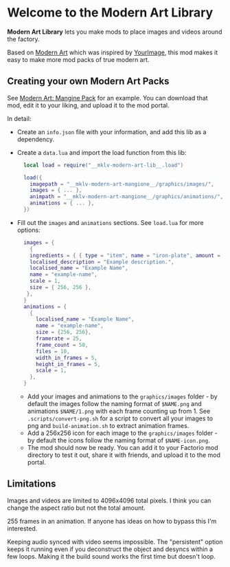 # Welcome to the Modern Art Library

**Modern Art Library** lets you make mods to place images and videos around the factory.

Based on [Modern Art](https://mods.factorio.com/mod/ModernArt) which was inspired by [YourImage](https://mods.factorio.com/mod/YourImage), this mod makes it easy to make more mod packs of true modern art.

## Creating your own Modern Art Packs

See [Modern Art: Mangine Pack](https://mods.factorio.com/mod/ModernArt) for an example. You can download that mod, edit it to your liking, and upload it to the mod portal.

In detail:

- Create an `info.json` file with your information, and add this lib as a dependency.
- Create a `data.lua` and import the load function from this lib:

  ```lua
    local load = require("__mklv-modern-art-lib__.load")

    load({
      imagepath = "__mklv-modern-art-mangione__/graphics/images/",
      images = { ... },
      animpath = "__mklv-modern-art-mangione__/graphics/animations/",
      animations = { ... },
    })
  ```

- Fill out the `images` and `animations` sections. See `load.lua` for more options:

  ```lua
    images = {
      {
      ingredients = { { type = "item", name = "iron-plate", amount = 1 } },
      localised_description = "Example description.",
      localised_name = "Example Name",
      name = "example-name",
      scale = 1,
      size = { 256, 256 },
     },
    }
    animations = {
      {
        localised_name = "Example Name",
        name = "example-name",
        size = {256, 256},
        framerate = 25,
        frame_count = 50,
        files = 10,
        width_in_frames = 5,
        height_in_frames = 5,
        scale = 1,
      },
    }
  ```

  - Add your images and animations to the `graphics/images` folder - by default the images follow the naming format of `$NAME.png` and animations `$NAME/1.png` with each frame counting up from 1. See `.scripts/convert-png.sh` for a script to convert all your images to png and `build-animation.sh` to extract animation frames.
  - Add a 256x256 icon for each image to the `graphics/images` folder - by default the icons follow the naming format of `$NAME-icon.png`.
  - The mod should now be ready. You can add it to your Factorio mod directory to test it out, share it with friends, and upload it to the mod portal.

## Limitations

Images and videos are limited to 4096x4096 total pixels. I think you can change the aspect ratio but not the total amount.

255 frames in an animation. If anyone has ideas on how to bypass this I'm interested.

Keeping audio synced with video seems impossible. The "persistent" option keeps it running even if you deconstruct the object and desyncs within a few loops. Making it the build sound works the first time but doesn't loop.
